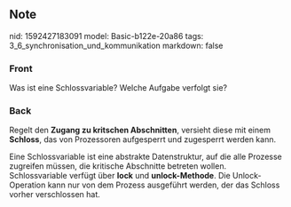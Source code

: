 ## Note
nid: 1592427183091
model: Basic-b122e-20a86
tags: 3_6_synchronisation_und_kommunikation
markdown: false

### Front
Was ist eine Schlossvariable? Welche Aufgabe verfolgt sie?

### Back
Regelt den <b>Zugang zu kritschen Abschnitten</b>, versieht diese
mit einem <b>Schloss</b>, das von Prozessoren aufgesperrt und
zugesperrt werden kann.
<div>
  Eine Schlossvariable ist eine abstrakte Datenstruktur, auf die
  alle Prozesse zugreifen müssen, die kritische Abschnitte betreten
  wollen.
</div>
<div>
  Schlossvariable verfügt über <b>lock</b> und
  <b>unlock-Methode</b>. Die Unlock-Operation kann nur von dem
  Prozess ausgeführt werden, der das Schloss vorher verschlossen
  hat.
</div>
